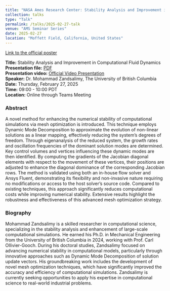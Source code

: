 ```yaml
---
title: "NASA Ames Research Center: Stability Analysis and Improvement in Computational Fluid Dynamics"
collection: talks
type: "Talk"
permalink: /talks/2025-02-27-talk
venue: "AMS Seminar Series"
date: 2025-02-27
location: "Moffett Field, California, United States"
---
```


[Link to the official poster](https://www.nas.nasa.gov/pubs/ams/2025/02-27-25.html)

**Title:** Stability Analysis and Improvement in Computational Fluid Dynamics \
**Presentation file:** [PDF](https://www.nas.nasa.gov/pubs/ams/2025/02-27-25.html) \
**Presentation video:** [Official Video Presentation](https://www.nas.nasa.gov/pubs/ams/2025/02-27-25.html) \
**Speaker:** Dr. Mohammad Zandsalimy, The University of British Columbia \
**Date:**  Thursday, February 27, 2025 \
**Time:**  09:00 - 10:00 PDT \
**Location:** Online through Teams Meeting

### Abstract
A novel method for enhancing the numerical stability of computational simulations via mesh optimization is introduced. This technique employs Dynamic Mode Decomposition to approximate the evolution of non-linear solutions as a linear mapping, effectively reducing the system’s degrees of freedom. Through eigenanalysis of the reduced system, the growth rates and oscillation frequencies of the dominant solution modes are determined. Key control volumes and vertices influencing these dynamic modes are then identified. By computing the gradients of the Jacobian diagonal elements with respect to the movement of these vertices, their positions are adjusted to enhance the diagonal dominance of the corresponding Jacobian rows. The method is validated using both an in-house flow solver and Ansys Fluent, demonstrating its flexibility and non-invasive nature requiring no modifications or access to the host solver’s source code. Compared to existing techniques, this approach significantly reduces computational costs while improving numerical stability. Extensive results highlight the robustness and effectiveness of this advanced mesh optimization strategy. 

### Biography
Mohammad Zandsalimy is a skilled researcher in computational science, specializing in the stability analysis and enhancement of large-scale computational simulations. He earned his Ph.D. in Mechanical Engineering from the University of British Columbia in 2024, working with Prof. Carl Ollivier-Gooch. During his doctoral studies, Zandsalimy focused on advancing numerical stability in computational models, particularly through innovative approaches such as Dynamic Mode Decomposition of solution update vectors. His groundbreaking work includes the development of novel mesh optimization techniques, which have significantly improved the accuracy and efficiency of computational simulations. Zandsalimy is currently seeking opportunities to apply his expertise in computational science to real-world industrial problems. 
